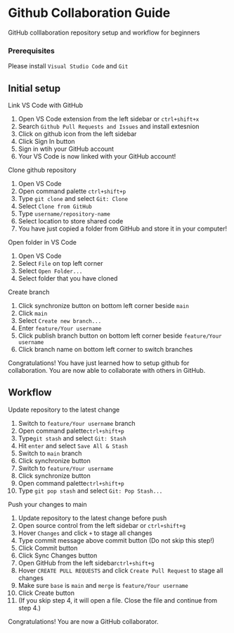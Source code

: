 # Github Collaboration Guide
GitHub colllaboration repository setup and workflow for beginners

### Prerequisites

Please install `Visual Studio Code` and `Git`

## Initial setup

Link VS Code with GitHub

<ol>
<li>Open VS Code extension from the left sidebar or <code>ctrl+shift+x</code></li>
<li>Search <code>Github Pull Requests and Issues</code> and install extesnion</li>
<li>Click on github icon from the left sidebar</li>
<li>Click Sign In button</li>
<li>Sign in wtih your GitHub account</li>
<li>Your VS Code is now linked with your GitHub account!</li>
</ol>

Clone github repository

<ol>
<li>Open VS Code</li>
<li>Open command palette <code>ctrl+shift+p</code></li>
<li>Type <code>git clone</code> and select <code>Git: Clone</code></li>
<li>Select <code>Clone from GitHub</code></li>
<li>Type <code>username/repository-name</code></li>
<li>Select location to store shared code</li>
<li>You have just copied a folder from GitHub and store it in your computer!</li>
</ol>

Open folder in VS Code

<ol>
<li>Open VS Code</li>
<li>Select <code>File</code> on top left corner</li>
<li>Select <code>Open Folder...</code></li>
<li>Select folder that you have cloned</li>
</ol>

Create branch

<ol>
<li>Click synchronize button on bottom left corner beside <code>main</code></li>
<li>Click <code>main</code></li>
<li>Select <code>Create new branch...</code></li>
<li>Enter <code>feature/Your username</code></li>
<li>Click publish branch button on bottom left corner beside <code>feature/Your username</code></li>
<li>Click branch name on bottom left corner to switch branches</li>
</ol>

Congratulations! You have just learned how to setup github for collaboration. You are now able to collaborate with others in GitHub.

## Workflow

Update repository to the latest change

<ol>
<li>Switch to <code>feature/Your username</code> branch</li>
<li>Open command palette<code>ctrl+shift+p</code></li>
<li>Type<code>git stash</code> and select <code>Git: Stash</code></li>
<li>Hit <code>enter</code> and select <code>Save All & Stash</code></li>
<li>Switch to <code>main</code> branch</li>
<li>Click synchronize button</li>
<li>Switch to <code>feature/Your username</code></li>
<li>Click synchronize button</li>
<li>Open command palette<code>ctrl+shift+p</code></li>
<li>Type <code>git pop stash</code> and select <code>Git: Pop Stash...</code></li>
</ol>

Push your changes to main

<ol>
<li>Update repository to the latest change before push</li>
<li>Open source control from the left sidebar or <code>ctrl+shift+g</code></li>
<li>Hover <code>Changes</code> and click <code>+</code> to stage all changes</li>
<li>Type commit message above commit button (Do not skip this step!)</li>
<li>Click Commit button</li>
<li>Click Sync Changes button</li>
<li>Open GitHub from the left sidebar<code>ctrl+shift+g</code></li>
<li>Hover <code>CREATE PULL REQUESTS</code> and click <code>Create Pull Request</code> to stage all changes</li>
<li>Make sure <code>base</code> is <code>main</code> and <code>merge</code> is <code>feature/Your username</code></li>
<li>Click Create button</li>
<li>(If you skip step 4, it will open a file. Close the file and continue from step 4.)</li>
</ol>

Congratulations! You are now a GitHub collaborator.
